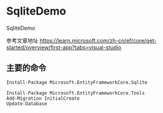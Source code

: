 # SqliteDemo
SqliteDemo

参考文章地址
https://learn.microsoft.com/zh-cn/ef/core/get-started/overview/first-app?tabs=visual-studio

## 主要的命令

```
Install-Package Microsoft.EntityFrameworkCore.Sqlite

```

```
Install-Package Microsoft.EntityFrameworkCore.Tools
Add-Migration InitialCreate
Update-Database
```
